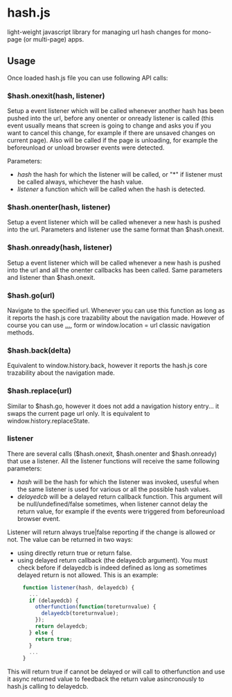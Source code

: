 # hash.js
light-weight javascript library for managing url hash changes for mono-page (or multi-page) apps.

## Usage

Once loaded hash.js file you can use following API calls:

### $hash.onexit(hash, listener)

Setup a event listener which will be called whenever another hash has been pushed into the url, before any onenter or onready listener is called (this event usually means that screen is going to change and asks you if you want to cancel this change, for example if there are unsaved changes on current page). Also will be called if the page is unloading, for example the beforeunload or unload browser events were detected.

Parameters:
 * _hash_ the hash for which the listener will be called, or "\*" if listener must be called always, whichever the hash value.
 * _listener_ a function which will be called when the hash is detected.
 
### $hash.onenter(hash, listener)

Setup a event listener which will be called whenever a new hash is pushed into the url. Parameters and listener use the same format than $hash.onexit.

### $hash.onready(hash, listener)

Setup a event listener which will be called whenever a new hash is pushed into the url and all the onenter callbacks has been called. Same parameters and listener than $hash.onexit.

### $hash.go(url)

Navigate to the specified url. Whenever you can use this function as long as it reports the hash.js core trazability about the navigation made. However of course you can use <a href="url">...</a>, form or window.location = url classic navigation methods.

### $hash.back(delta)

Equivalent to window.history.back, however it reports the hash.js core trazability about the navigation made.

### $hash.replace(url)

Similar to $hash.go, however it does not add a navigation history entry... it swaps the current page url only. It is equivalent to window.history.replaceState.

### listener

There are several calls ($hash.onexit, $hash.onenter and $hash.onready) that use a listener. All the listener functions will receive the same following parameters:
 * _hash_ will be the hash for which the listener was invoked, usesful when the same listener is used for various or all the possible hash values.
 * _delayedcb_ will be a delayed return callback function. This argument will be null/undefined/false sometimes, when listener cannot delay the return value, for example if the events were triggered from beforeunload browser event.

Listener will return always true|false reporting if the change is allowed or not. The value can be returned in two ways:
 * using directly return true or return false.
 * using delayed return callback (the delayedcb argument). You must check before if delayedcb is indeed defined as long as sometimes delayed return is not allowed. This is an example:

```javascript
     function listener(hash, delayedcb) {
       ...
       if (delayedcb) {
         otherfunction(function(toreturnvalue) {
           delayedcb(toreturnvalue);
         });
         return delayedcb;
       } else {
         return true;
       }
       ...
     }
```
This will return true if cannot be delayed or will call to otherfunction and use it async returned value to feedback the return value asincronously to hash.js calling to delayedcb.

